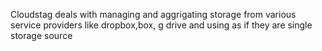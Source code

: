 Cloudstag deals with managing and aggrigating storage from various service providers like dropbox,box, g drive and using as if they are
single storage source
